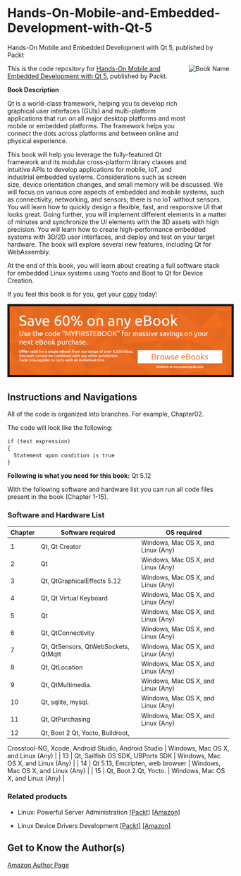 # Hands-On-Mobile-and-Embedded-Development-with-Qt-5
Hands-On Mobile and Embedded Development with Qt 5, published by Packt

<a href="Packt UTM URL of the Book"><img src="Cover Image URL of the Book" alt="Book Name" height="256px" align="right"></a>

This is the code repository for [Hands-On Mobile and Embedded Development with Qt 5](https://www.packtpub.com/application-development/hands-mobile-and-embedded-development-qt-5)</a>, published by Packt.

**Book Description**

Qt is a world-class framework, helping you to develop rich graphical user interfaces (GUIs) and multi-platform applications that run on all major desktop platforms and most mobile or embedded platforms. The framework helps you connect the dots across platforms and between online and physical experience.

This book will help you leverage the fully-featured Qt framework and its modular cross-platform library classes and intuitive APIs to develop applications for mobile, IoT, and industrial embedded systems. Considerations such as screen size, device orientation changes, and small memory will be discussed. We will focus on various core aspects of embedded and mobile systems, such as connectivity, networking, and sensors; there is no IoT without sensors. You will learn how to quickly design a flexible, fast, and responsive UI that looks great. Going further, you will implement different elements in a matter of minutes and synchronize the UI elements with the 3D assets with high precision. You will learn how to create high-performance embedded systems with 3D/2D user interfaces, and deploy and test on your target hardware. The book will explore several new features, including Qt for WebAssembly.

At the end of this book, you will learn about creating a full software stack for embedded Linux systems using Yocto and Boot to Qt for Device Creation.

If you feel this book is for you, get your [copy](https://www.amazon.com/dp/B07RH6QM95) today!

<a href="https://www.packtpub.com/?utm_source=github&utm_medium=banner&utm_campaign=GitHubBanner"><img src="https://raw.githubusercontent.com/PacktPublishing/GitHub/master/GitHub.png" 
alt="https://www.packtpub.com/" border="5" /></a>


## Instructions and Navigations
All of the code is organized into branches. For example, Chapter02.

The code will look like the following:
```
if (test expression)
{
  Statement upon condition is true
}
```

**Following is what you need for this book:**
Qt 5.12

With the following software and hardware list you can run all code files present in the book (Chapter 1-15).

### Software and Hardware List

| Chapter  | Software required                   | OS required                        |
| -------- | ------------------------------------| -----------------------------------|
| 1        | Qt, Qt Creator                      | Windows, Mac OS X, and Linux (Any) |
| 2        | Qt                                  | Windows, Mac OS X, and Linux (Any) |
| 3        | Qt, QtGraphicalEffects 5.12         | Windows, Mac OS X, and Linux (Any) |
| 4        | Qt, Qt Virtual Keyboard             | Windows, Mac OS X, and Linux (Any) |
| 5        | Qt                                  | Windows, Mac OS X, and Linux (Any) |
| 6        | Qt, QtConnectivity                  | Windows, Mac OS X, and Linux (Any) |
| 7        | Qt, QtSensors, QtWebSockets, QtMqtt | Windows, Mac OS X, and Linux (Any) |
| 8        | Qt, QtLocation                      | Windows, Mac OS X, and Linux (Any) |
| 9        | Qt, QtMultimedia.                   | Windows, Mac OS X, and Linux (Any) |
| 10       | Qt, sqlite, mysql.                  | Windows, Mac OS X, and Linux (Any) |
| 11       | Qt, QtPurchasing                    | Windows, Mac OS X, and Linux (Any) |
| 12       | Qt, Boot 2 Qt, Yocto, Buildroot, 
Crosstool-NG, Xcode, Android Studio, 
Android Studio                                   | Windows, Mac OS X, and Linux (Any) |
| 13       | Qt, Sailfish OS SDK, UBPorts SDK    | Windows, Mac OS X, and Linux (Any) |
| 14       | Qt 5.13, Emcripten, web browser     | Windows, Mac OS X, and Linux (Any) |
| 15       | Qt, Boot 2 Qt, Yocto.               | Windows, Mac OS X, and Linux (Any) |



### Related products <Other books you may enjoy>
* Linux: Powerful Server Administration [[Packt]](https://www.packtpub.com/networking-and-servers/linux-powerful-server-administration?utm_source=github&utm_medium=repository&utm_campaign=9781788293778) [[Amazon]](https://www.amazon.com/dp/1788293770)

* Linux Device Drivers Development [[Packt]](https://www.packtpub.com/networking-and-servers/linux-device-drivers-development?utm_source=github&utm_medium=repository&utm_campaign=9781785280009) [[Amazon]](https://www.amazon.com/dp/1788293770)

## Get to Know the Author(s)
[Amazon Author Page](amazon.com/author/lornpotter)


